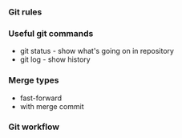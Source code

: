 ### Git rules

### Useful git commands
- git status - show what's going on in repository
- git log - show history


### Merge types
- fast-forward
- with merge commit

### Git workflow
